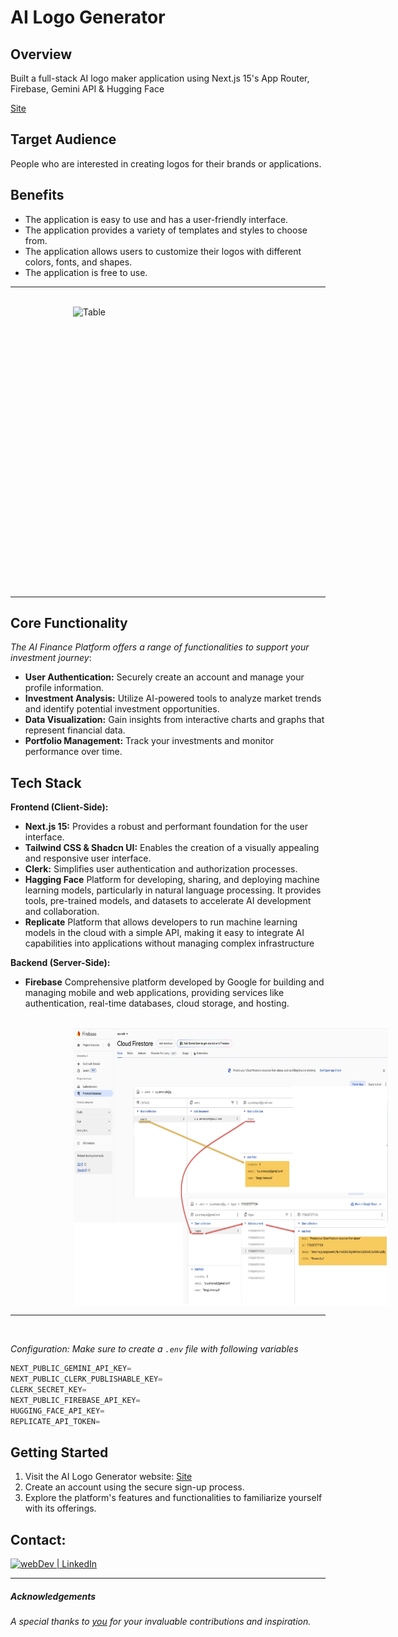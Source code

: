 # AI Logo Generator

## Overview

Built a full-stack AI logo maker application using Next.js 15's  App Router, Firebase,  Gemini API & Hugging Face 

[Site](https://ai-logo-generator-sxidsvit.vercel.app/)

## Target Audience

People who are interested in creating logos for their brands or applications.

## Benefits

* The application is easy to use and has a user-friendly interface.
* The application provides a variety of templates and styles to choose from.
* The application allows users to customize their logos with different colors, fonts, and shapes.
* The application is free to use.


---

![]()<img src="demo.gif" alt="Table" width="600" height="450" style="display: block; margin-left:100px ;"> 

---

## Core Functionality

*The AI Finance Platform offers a range of functionalities to support your investment journey*:

* **User Authentication:** Securely create an account and manage your profile information.
* **Investment Analysis:** Utilize AI-powered tools to analyze market trends and identify potential investment opportunities.
* **Data Visualization:** Gain insights from interactive charts and graphs that represent financial data.
* **Portfolio Management:** Track your investments and monitor performance over time. 


## Tech Stack

**Frontend (Client-Side):**

* **Next.js 15:** Provides a robust and performant foundation for the user interface.
* **Tailwind CSS & Shadcn UI:** Enables the creation of a visually appealing and responsive user interface.
* **Clerk:** Simplifies user authentication and authorization processes.
* **Hagging Face** Platform for developing, sharing, and deploying machine learning models, particularly in natural language processing. It provides tools, pre-trained models, and datasets to accelerate AI development and collaboration.
* **Replicate** Platform that allows developers to run machine learning models in the cloud with a simple API, making it easy to integrate AI capabilities into applications without managing complex infrastructure


**Backend (Server-Side):**

* **Firebase** Сomprehensive platform developed by Google for building and managing mobile and web applications, providing services like authentication, real-time databases, cloud storage, and hosting. 


![]()<img src="farebase.jpg" width="750" height="445" style="display: block; margin-left:100px ;"> 

---
<br />

 *Configuration: Make sure to create a `.env` file with following variables*

```js
NEXT_PUBLIC_GEMINI_API_KEY=
NEXT_PUBLIC_CLERK_PUBLISHABLE_KEY=
CLERK_SECRET_KEY=
NEXT_PUBLIC_FIREBASE_API_KEY=
HUGGING_FACE_API_KEY=
REPLICATE_API_TOKEN=

```

## Getting Started

1. Visit the AI Logo Generator website: [Site](https://ai-logo-generator-sxidsvit.vercel.app/)
2. Create an account using the secure sign-up process.
3. Explore the platform's features and functionalities to familiarize yourself with its offerings.


## Contact:

[<img alt="webDev | LinkedIn" src="https://img.shields.io/badge/linkedin-0077B5.svg?&style=for-the-badge&logo=linkedin&logoColor=white" />][linkedin]

[linkedin]: https://www.linkedin.com/in/sergiy-antonyuk/

---

##### Acknowledgements

*A special thanks to [you](https://www.youtube.com/@tubeguruji) for your invaluable contributions and inspiration.*
